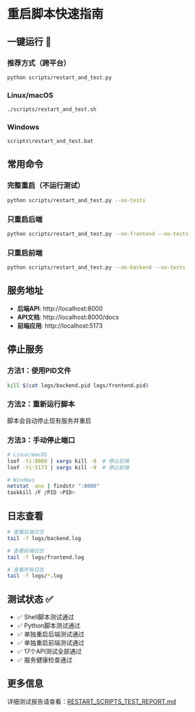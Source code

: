 # 重启脚本快速指南

## 一键运行 🚀

### 推荐方式（跨平台）
```bash
python scripts/restart_and_test.py
```

### Linux/macOS
```bash
./scripts/restart_and_test.sh
```

### Windows
```cmd
scripts\restart_and_test.bat
```

## 常用命令

### 完整重启（不运行测试）
```bash
python scripts/restart_and_test.py --no-tests
```

### 只重启后端
```bash
python scripts/restart_and_test.py --no-frontend --no-tests
```

### 只重启前端
```bash
python scripts/restart_and_test.py --no-backend --no-tests
```

## 服务地址

- **后端API**: http://localhost:8000
- **API文档**: http://localhost:8000/docs
- **前端应用**: http://localhost:5173

## 停止服务

### 方法1：使用PID文件
```bash
kill $(cat logs/backend.pid logs/frontend.pid)
```

### 方法2：重新运行脚本
脚本会自动停止现有服务并重启

### 方法3：手动停止端口
```bash
# Linux/macOS
lsof -ti:8000 | xargs kill -9  # 停止后端
lsof -ti:5173 | xargs kill -9  # 停止前端

# Windows
netstat -ano | findstr ":8000"
taskkill /F /PID <PID>
```

## 日志查看

```bash
# 查看后端日志
tail -f logs/backend.log

# 查看前端日志
tail -f logs/frontend.log

# 查看所有日志
tail -f logs/*.log
```

## 测试状态 ✅

- ✅ Shell脚本测试通过
- ✅ Python脚本测试通过
- ✅ 单独重启后端测试通过
- ✅ 单独重启前端测试通过
- ✅ 17个API测试全部通过
- ✅ 服务健康检查通过

## 更多信息

详细测试报告请查看：[RESTART_SCRIPTS_TEST_REPORT.md](RESTART_SCRIPTS_TEST_REPORT.md)
